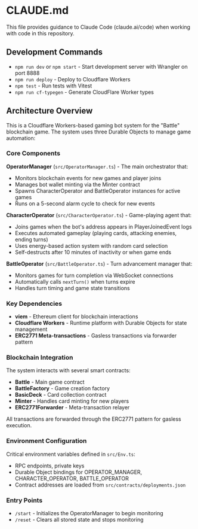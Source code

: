 # CLAUDE.md

This file provides guidance to Claude Code (claude.ai/code) when working with code in this repository.

## Development Commands

- `npm run dev` or `npm start` - Start development server with Wrangler on port 8888
- `npm run deploy` - Deploy to Cloudflare Workers
- `npm test` - Run tests with Vitest
- `npm run cf-typegen` - Generate CloudFlare Worker types

## Architecture Overview

This is a Cloudflare Workers-based gaming bot system for the "Battle" blockchain game. The system uses three Durable Objects to manage game automation:

### Core Components

**OperatorManager** (`src/OperatorManager.ts`) - The main orchestrator that:
- Monitors blockchain events for new games and player joins
- Manages bot wallet minting via the Minter contract
- Spawns CharacterOperator and BattleOperator instances for active games
- Runs on a 5-second alarm cycle to check for new events

**CharacterOperator** (`src/CharacterOperator.ts`) - Game-playing agent that:
- Joins games when the bot's address appears in PlayerJoinedEvent logs
- Executes automated gameplay (playing cards, attacking enemies, ending turns)
- Uses energy-based action system with random card selection
- Self-destructs after 10 minutes of inactivity or when game ends

**BattleOperator** (`src/BattleOperator.ts`) - Turn advancement manager that:
- Monitors games for turn completion via WebSocket connections
- Automatically calls `nextTurn()` when turns expire
- Handles turn timing and game state transitions

### Key Dependencies

- **viem** - Ethereum client for blockchain interactions
- **Cloudflare Workers** - Runtime platform with Durable Objects for state management
- **ERC2771 Meta-transactions** - Gasless transactions via forwarder pattern

### Blockchain Integration

The system interacts with several smart contracts:
- **Battle** - Main game contract
- **BattleFactory** - Game creation factory
- **BasicDeck** - Card collection contract  
- **Minter** - Handles card minting for new players
- **ERC2771Forwarder** - Meta-transaction relayer

All transactions are forwarded through the ERC2771 pattern for gasless execution.

### Environment Configuration

Critical environment variables defined in `src/Env.ts`:
- RPC endpoints, private keys
- Durable Object bindings for OPERATOR_MANAGER, CHARACTER_OPERATOR, BATTLE_OPERATOR
- Contract addresses are loaded from `src/contracts/deployments.json`

### Entry Points

- `/start` - Initializes the OperatorManager to begin monitoring
- `/reset` - Clears all stored state and stops monitoring